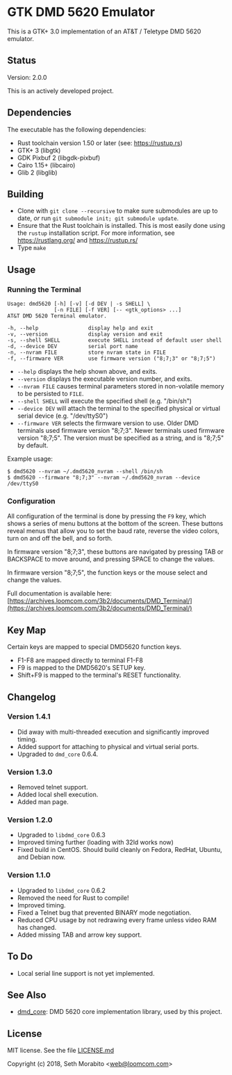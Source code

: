 # GTK DMD 5620 Emulator

This is a GTK+ 3.0 implementation of an AT&T / Teletype DMD 5620 emulator.

## Status

Version: 2.0.0

This is an actively developed project.

## Dependencies

The executable has the following dependencies:

* Rust toolchain version 1.50 or later (see: https://rustup.rs)
* GTK+ 3 (libgtk)
* GDK Pixbuf 2 (libgdk-pixbuf)
* Cairo 1.15+ (libcairo)
* Glib 2 (libglib)

## Building

- Clone with `git clone --recursive` to make sure submodules are up to date,
  *or* run `git submodule init; git submodule update`.
- Ensure that the Rust toolchain is installed. This is most easily done using
  the `rustup` installation script. For more information, see
  https://rustlang.org/ and https://rustup.rs/
- Type `make`

## Usage

### Running the Terminal

```
Usage: dmd5620 [-h] [-v] [-d DEV | -s SHELL] \
               [-n FILE] [-f VER] [-- <gtk_options> ...]
AT&T DMD 5620 Terminal emulator.

-h, --help                display help and exit
-v, --version             display version and exit
-s, --shell SHELL         execute SHELL instead of default user shell
-d, --device DEV          serial port name
-n, --nvram FILE          store nvram state in FILE
-f, --firmware VER        use firmware version ("8;7;3" or "8;7;5")
```

- `--help` displays the help shown above, and exits.
- `--version` displays the executable version number, and exits.
- `--nvram FILE` causes terminal parameters stored in non-volatile memory
   to be persisted to `FILE`.
- `--shell SHELL` will execute the specified shell (e.g. "/bin/sh")
- `--device DEV` will attach the terminal to the specified physical or 
   virtual serial device (e.g. "/dev/ttyS0")
- `--firmware VER` selects the firmware version to use. Older DMD
   terminals used firmware version "8;7;3". Newer terminals used firmware
   version "8;7;5". The version must be specified as a string, and is
   "8;7;5" by default.

Example usage:

```
$ dmd5620 --nvram ~/.dmd5620_nvram --shell /bin/sh
$ dmd5620 --firmware "8;7;3" --nvram ~/.dmd5620_nvram --device /dev/ttyS0
```

### Configuration

All configuration of the terminal is done by pressing the `F9` key, which shows
a series of menu buttons at the bottom of the screen. These buttons reveal
menus that allow you to set the baud rate, reverse the video colors, turn on
and off the bell, and so forth.

In firmware version "8;7;3", these buttons are navigated by pressing TAB or
BACKSPACE to move around, and pressing SPACE to change the values.

In firmware version "8;7;5", the function keys or the mouse select and change
the values.

Full documentation is available here: [https://archives.loomcom.com/3b2/documents/DMD_Terminal/](https://archives.loomcom.com/3b2/documents/DMD_Terminal/)


## Key Map

Certain keys are mapped to special DMD5620 function keys.

* F1-F8 are mapped directly to terminal F1-F8
* F9 is mapped to the DMD5620's SETUP key.
* Shift+F9 is mapped to the terminal's RESET functionality.

## Changelog

### Version 1.4.1

* Did away with multi-threaded execution and significantly improved timing.
* Added support for attaching to physical and virtual serial ports.
* Upgraded to `dmd_core` 0.6.4.

### Version 1.3.0

* Removed telnet support.
* Added local shell execution.
* Added man page.

### Version 1.2.0

* Upgraded to `libdmd_core` 0.6.3
* Improved timing further (loading with 32ld works now)
* Fixed build in CentOS. Should build cleanly on Fedora,
  RedHat, Ubuntu, and Debian now.

### Version 1.1.0

* Upgraded to `libdmd_core` 0.6.2
* Removed the need for Rust to compile!
* Improved timing.
* Fixed a Telnet bug that prevented BINARY mode negotiation.
* Reduced CPU usage by not redrawing every frame unless
  video RAM has changed.
* Added missing TAB and arrow key support.

## To Do

- Local serial line support is not yet implemented.

## See Also

* [dmd_core](https://github.com/sethm/dmd_core): DMD 5620 core
  implementation library, used by this project.

## License

MIT license. See the file [LICENSE.md](LICENSE.md)

Copyright (c) 2018, Seth Morabito &lt;web@loomcom.com&gt;
